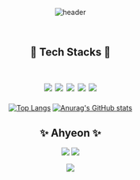 <div align="center">
  
![header](https://capsule-render.vercel.app/api?type=egg&&color=f8bbd0&height=200&section=header&text=Ahyeon%20Yu&fontSize=90&fontColor=ffffff)

<br>
<h2>💖 Tech Stacks 💖</h2>

# <img src="https://img.shields.io/badge/JavaScript-F7DF1E?style=flat-square&logo=JavaScript&logoColor=white"/> <img src="https://img.shields.io/badge/CSS3-1572B6?style=flat-square&logo=CSS3&logoColor=white"/> <img src="https://img.shields.io/badge/HTML5-E34F26?style=flat-square&logo=HTML5&logoColor=white"/> <img src="https://img.shields.io/badge/Adobe Photoshop-31A8FF?style=flat-square&logo=Adobe Photoshop&logoColor=white"/> <img src="https://img.shields.io/badge/GitHub-181717?style=flat-square&logo=GitHub&logoColor=white"/>

[![Top Langs](https://github-readme-stats.vercel.app/api/top-langs/?username=anuraghazra&layout=compact)](https://github.com/anuraghazra/github-readme-stats)
[![Anurag's GitHub stats](https://github-readme-stats.vercel.app/api?username=youa7878&show_icons=true&theme=dracula)](https://github.com/anuraghazra/github-readme-stats)
  
<h2>✨ Ahyeon ✨</h2>

<a href="https://youa7878.tistory.com/" target="_blank"><img src="https://img.shields.io/badge/My Tistory-EA7100?style=flat-square&logo=Tistory&logoColor=white"/></a>
<a href="https://velog.io/@youa7878" target="_blank"><img src="https://img.shields.io/badge/My velog-20C997?style=flat-square&logo=Velog&logoColor=white"/></a>
  

<a href="https://hits.seeyoufarm.com"><img src="https://hits.seeyoufarm.com/api/count/incr/badge.svg?url=https%3A%2F%2Fgithub.com%2Fyoua7878%2Fhit-counter&count_bg=%23FF9CDB&title_bg=%23808080&icon=&icon_color=%23E7E7E7&title=hits&edge_flat=false"/></a>
</div>
